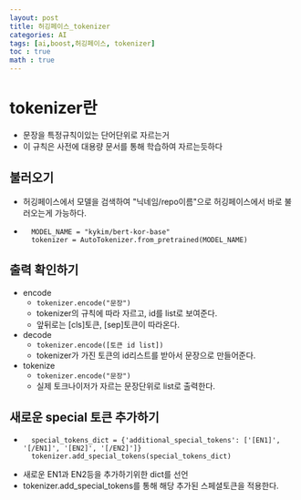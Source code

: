```yaml
---
layout: post
title: 허깅페이스_tokenizer
categories: AI 
tags: [ai,boost,허깅페이스, tokenizer]
toc : true
math : true
---
```


# tokenizer란 
- 문장을 특정규칙이있는 단어단위로 자르는거
- 이 규칙은 사전에 대용량 문서를 통해 학습하여 자르는듯하다

## 불러오기
- 허깅페이스에서 모델을 검색하여 "닉네임/repo이름"으로 허깅페이스에서 바로 불러오는게 가능하다.
- ```pthon
    MODEL_NAME = "kykim/bert-kor-base"
    tokenizer = AutoTokenizer.from_pretrained(MODEL_NAME)
  ```
## 출력 확인하기
- encode
  - `tokenizer.encode("문장")`
  - tokenizer의 규칙에 따라 자르고, id를 list로 보여준다.
  - 앞뒤로는 [cls]토큰, [sep]토큰이 따라온다.
- decode
  - `tokenizer.encode([토큰 id list])`
  - tokenizer가 가진 토큰의 id리스트를 받아서 문장으로 만들어준다.
- tokenize
  - `tokenizer.encode("문장")`
  - 실제 토크나이저가 자르는 문장단위로 list로 출력한다.

## 새로운 special 토큰 추가하기
- ```
    special_tokens_dict = {'additional_special_tokens': ['[EN1]', '[/EN1]', '[EN2]', '[/EN2]']}
    tokenizer.add_special_tokens(special_tokens_dict)
  ```
- 새로운 EN1과 EN2등을 추가하기위한 dict를 선언
- tokenizer.add_special_tokens를 통해 해당 추가된 스페셜토큰을 적용한다.